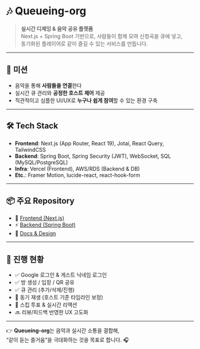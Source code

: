 # 🎶 Queueing-org

> **실시간 디제잉 & 음악 공유 플랫폼**  
> Next.js + Spring Boot 기반으로, 사람들이 함께 모여 신청곡을 큐에 넣고,  
> 동기화된 플레이어로 같이 즐길 수 있는 서비스를 만듭니다.

---

## 🚀 미션

- 음악을 통해 **사람들을 연결**한다
- 실시간 큐 관리와 **공정한 호스트 제어** 제공
- 직관적이고 심플한 UI/UX로 **누구나 쉽게 참여**할 수 있는 환경 구축

---

## 🛠️ Tech Stack

- **Frontend**: Next.js (App Router, React 19), Jotai, React Query, TailwindCSS
- **Backend**: Spring Boot, Spring Security (JWT), WebSocket, SQL (MySQL/PostgreSQL)
- **Infra**: Vercel (Frontend), AWS/RDS (Backend & DB)
- **Etc.**: Framer Motion, lucide-react, react-hook-form

---

## 📦 주요 Repository

- 🎨 [Frontend (Next.js)](https://github.com/Queuing-org/queueing-frontend)
- ⚡ [Backend (Spring Boot)](https://github.com/Queuing-org/queueing-backend)
- 📄 [Docs & Design](https://github.com/Queuing-org/queueing-docs)

---

## 📌 진행 현황

- ✅ Google 로그인 & 게스트 닉네임 로그인
- ✅ 방 생성 / 입장 / QR 공유
- ✅ 큐 관리 (추가/삭제/진행)
- 🔄 동기 재생 (호스트 기준 타임라인 보정)
- 🔄 스킵 투표 & 실시간 리액션
- 🔜 리뷰/피드백 반영한 UX 고도화

---

👉 **Queueing-org**는 음악과 실시간 소통을 결합해,  
“같이 듣는 즐거움”을 극대화하는 것을 목표로 합니다. 🎧
